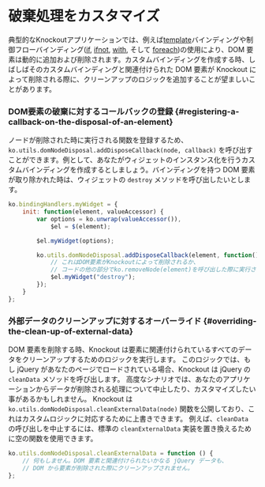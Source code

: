 # 破棄処理をカスタマイズ

典型的なKnockoutアプリケーションでは、例えば[template](template-binding)バインディングや制御フローバインディング([if](if-binding), [ifnot](ifnot-binding), [with](with-binding), そして [foreach](foreach-binding))の使用により、DOM 要素は動的に追加および削除されます。カスタムバインディングを作成する時、しばしばそのカスタムバインディングと関連付けられた DOM 要素が Knockout によって削除される際に、クリーンアップのロジックを追加することが望ましいことがあります。


### DOM要素の破棄に対するコールバックの登録 {#registering-a-callback-on-the-disposal-of-an-element}

ノードが削除された時に実行される関数を登録するため、`ko.utils.domNodeDisposal.addDisposeCallback(node, callback)` を呼び出すことができます。例として、あなたがウィジェットのインスタンス化を行うカスタムバインディングを作成するとしましょう。バインディングを持つ DOM 要素が取り除かれた時は、ウィジェットの `destroy` メソッドを呼び出したいとします。

```javascript
ko.bindingHandlers.myWidget = {
    init: function(element, valueAccessor) {
        var options = ko.unwrap(valueAccessor()),
            $el = $(element);

        $el.myWidget(options);

        ko.utils.domNodeDisposal.addDisposeCallback(element, function() {
            // これはDOM要素がKnockoutによって削除されるか、
            // コードの他の部分でko.removeNode(element)を呼び出した際に実行されます
            $el.myWidget("destroy");
        });
    }
};
```

### 外部データのクリーンアップに対するオーバーライド {#overriding-the-clean-up-of-external-data}

DOM 要素を削除する時、Knockout は要素に関連付けられているすべてのデータをクリーンアップするためのロジックを実行します。
このロジックでは、もし jQuery があなたのページでロードされている場合、Knockout は jQuery の `cleanData` メソッドを呼び出します。
高度なシナリオでは、あなたのアプリケーションからデータが削除される処理について中止したり、カスタマイズしたい事があるかもしれません。
Knockout は `ko.utils.domNodeDisposal.cleanExternalData(node)` 関数を公開しており、これはカスタムロジックに対応するために上書きできます。
例えば、`cleanData` の呼び出しを中止するには、標準の `cleanExternalData` 実装を置き換えるために空の関数を使用できます。

```javascript
ko.utils.domNodeDisposal.cleanExternalData = function () {
    // 何もしません。DOM 要素と関連付けられたいかなる jQuery データも、
    // DOM から要素が削除された際にクリーンアップされません。
};
```
